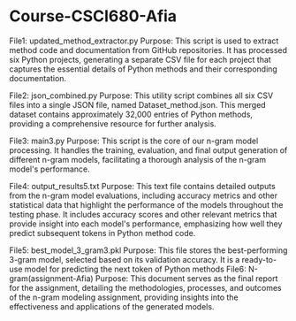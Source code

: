 # Course-CSCI680-Afia

File1: updated_method_extractor.py
Purpose: This script is used to extract method code and documentation from GitHub repositories. It has processed six Python projects, generating a separate CSV file for each project that captures the essential details of Python methods and their corresponding documentation.

File2: json_combined.py
Purpose: This utility script combines all six CSV files into a single JSON file, named Dataset_method.json. This merged dataset contains approximately 32,000 entries of Python methods, providing a comprehensive resource for further analysis.

File3: main3.py
Purpose: This script is the core of our n-gram model processing. It handles the training, evaluation, and final output generation of different n-gram models, facilitating a thorough analysis of the n-gram model's performance.

File4: output_results5.txt
Purpose: This text file contains detailed outputs from the n-gram model evaluations, including accuracy metrics and other statistical data that highlight the performance of the models throughout the testing phase. It includes accuracy scores and other relevant metrics that provide insight into each model's performance, emphasizing how well they predict subsequent tokens in Python method code.

File5: best_model_3_gram3.pkl
Purpose: This file stores the best-performing 3-gram model, selected based on its validation accuracy. It is a ready-to-use model for predicting the next token of Python methods
File6: N-gram(assignment-Afia)
Purpose: This document serves as the final report for the assignment, detailing the methodologies, processes, and outcomes of the n-gram modeling assignment, providing insights into the effectiveness and applications of the generated models.
